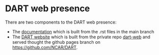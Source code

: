 # DART web presence

There are two components to the DART web presence:  

* The [documentation](./documentation.md) which is built from the .rst files in the main branch
* The [DART website](./website.md) which is built from the private repo [dart-web](https://github.com/NCAR/dart-web)
and served thought the github pages branch on https://github.com/NCAR/DART. 

